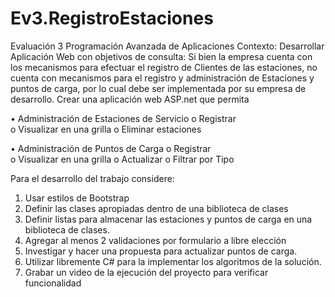 # Ev3.RegistroEstaciones
Evaluación 3 Programación Avanzada de Aplicaciones Contexto: 
Desarrollar Aplicación Web con objetivos de consulta: Si bien la empresa cuenta  con los mecanismos para efectuar el registro de Clientes de las estaciones, 
no  cuenta con mecanismos para el registro y administración de Estaciones y puntos  de carga, por lo cual debe ser implementada por su empresa de desarrollo. 
Crear una aplicación web ASP.net que permita 

• Administración de Estaciones de Servicio 
o Registrar  
o Visualizar en una grilla 
o Eliminar estaciones 

• Administración de Puntos de Carga 
o Registrar  
o Visualizar en una grilla 
o Actualizar 
o Filtrar por Tipo 

Para el desarrollo del trabajo considere: 
1. Usar estilos de Bootstrap 
2. Definir las clases apropiadas dentro de una biblioteca de clases 
3. Definir listas para almacenar las estaciones y puntos de carga en una  biblioteca de clases. 
4. Agregar al menos 2 validaciones por formulario a libre elección 
5. Investigar y hacer una propuesta para actualizar puntos de carga. 
6. Utilizar libremente C# para la implementar los algoritmos de la solución. 
7. Grabar un video de la ejecución del proyecto para verificar funcionalidad
